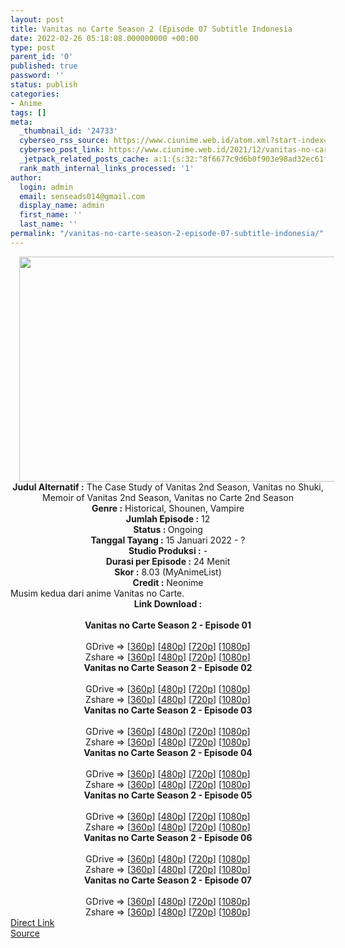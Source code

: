 ```yaml
---
layout: post
title: Vanitas no Carte Season 2 (Episode 07 Subtitle Indonesia
date: 2022-02-26 05:18:08.000000000 +00:00
type: post
parent_id: '0'
published: true
password: ''
status: publish
categories:
- Anime
tags: []
meta:
  _thumbnail_id: '24733'
  cyberseo_rss_source: https://www.ciunime.web.id/atom.xml?start-index=1
  cyberseo_post_link: https://www.ciunime.web.id/2021/12/vanitas-no-carte-season-2-subtitle.html
  _jetpack_related_posts_cache: a:1:{s:32:"8f6677c9d6b0f903e98ad32ec61f8deb";a:2:{s:7:"expires";i:1663494002;s:7:"payload";a:3:{i:0;a:1:{s:2:"id";i:24466;}i:1;a:1:{s:2:"id";i:24550;}i:2;a:1:{s:2:"id";i:23460;}}}}
  rank_math_internal_links_processed: '1'
author:
  login: admin
  email: senseads014@gmail.com
  display_name: admin
  first_name: ''
  last_name: ''
permalink: "/vanitas-no-carte-season-2-episode-07-subtitle-indonesia/"
---
```

<div class="separator" style="clear: both; text-align: center;"><a href="https://blogger.googleusercontent.com/img/a/AVvXsEg-UHqKsZWtFqdIVkEHkWsnFPPIXw_GxnUcZWewVEg3K3W13TLHtWaO-T_7UosrPGLl4HK-oQ-Kquv8KM9DAq5Eh8hlltYY-LEdWKfoWhjcFCdyEdOQLJim-rAWxwfx3InyYR0buqEJ2JxmIRTQ9SoxwiIUyReG0_R9-NBlnzW9CuTMUyxAV1imfM1x=s1280" style="margin-left: 1em; margin-right: 1em;"><img border="0" data-original-height="720" data-original-width="1280" height="360" src="{{ site.baseurl }}/assets/2022/02/AVvXsEg-UHqKsZWtFqdIVkEHkWsnFPPIXw_GxnUcZWewVEg3K3W13TLHtWaO-T_7UosrPGLl4HK-oQ-Kquv8KM9DAq5Eh8hlltYY-LEdWKfoWhjcFCdyEdOQLJim-rAWxwfx3InyYR0buqEJ2JxmIRTQ9SoxwiIUyReG0_R9-NBlnzW9CuTMUyxAV1imfM1x=w640-h360" width="640" /></a></div>
<div class="separator" style="clear: both; text-align: center;"></div>
<div style="text-align: center;"><b>Judul</b><b><b> Alternatif</b> :</b> The Case Study of Vanitas 2nd Season, Vanitas no Shuki, Memoir of Vanitas 2nd Season, Vanitas no Carte 2nd Season</div>
<div style="text-align: center;"><b><b>Genre :</b></b> Historical, Shounen, Vampire</div>
<div style="text-align: center;"><b>Jumlah Episode :</b> 12<br /><b>Status :&nbsp;</b>Ongoing<br /><b>Tanggal Tayang :</b> 15 Januari 2022 - ?<br /><b>Studio Produksi :</b>&nbsp;-<br /><b>Durasi per Episode :</b> 24 Menit</div>
<div style="text-align: center;"><b>Skor :</b> 8.03 (MyAnimeList)</div>
<div style="text-align: center;"><b>Credit :</b>&nbsp;Neonime</div>
<div style="text-align: center;"></div>
<div style="text-align: justify;">Musim kedua dari anime&nbsp;Vanitas no Carte.</div>
<div style="text-align: justify;"></div>
<div style="text-align: justify;"></div>
<div style="text-align: center;">
<div style="text-align: center;">
<div style="text-align: left;">
<div style="text-align: center;"><b>Link Download :</b></div>
<div style="text-align: center;"><b><br /></b></div>
<div style="text-align: center;"><span style="text-align: left;"><b>Vanitas no Carte Season 2&nbsp;</b></span><b>- Episode 01</b></div>
<div style="text-align: center;"><b><br /></b></div>
<div style="text-align: center;">GDrive =&gt; [<a href="https://acefile.co/f/65299412/vnc-13-360p-samehadaku-care-mp4" target="_blank" rel="noopener">360p</a>] [<a href="https://acefile.co/f/65305664/neonime_vnc-13-480p-zip" target="_blank" rel="noopener">480p</a>] [<a href="https://acefile.co/f/65305670/neonime_vnc-13-720p-zip" target="_blank" rel="noopener">720p</a>] [<a href="https://acefile.co/f/65305677/neonime_vnc-13-1080p-zip" target="_blank" rel="noopener">1080p</a>]</div>
<div style="text-align: center;">Zshare =&gt; [<a href="https://www105.zippyshare.com/v/GUrIzE04/file.html" target="_blank" rel="noopener">360p</a>] [<a href="https://www12.zippyshare.com/v/Xwr3cWsp/file.html" target="_blank" rel="noopener">480p</a>] [<a href="https://www41.zippyshare.com/v/Ny6DewoE/file.html" target="_blank" rel="noopener">720p</a>] [<a href="https://www47.zippyshare.com/v/yqjL4GiU/file.html" target="_blank" rel="noopener">1080p</a>]</div>
<div style="text-align: center;"></div>
<div style="text-align: center;">
<div><span style="text-align: left;"><b>Vanitas no Carte Season 2&nbsp;</b></span><b>- Episode 02</b></div>
<div><b><br /></b></div>
<div>GDrive =&gt; [<a href="https://acefile.co/f/65918600/vnc-14-360p-samehadaku-care-mp4" target="_blank" rel="noopener">360p</a>] [<a href="https://acefile.co/f/65930326/neonime_vnc-14-480p-zip" target="_blank" rel="noopener">480p</a>] [<a href="https://acefile.co/f/65930329/neonime_vnc-14-720p-zip" target="_blank" rel="noopener">720p</a>] [<a href="https://acefile.co/f/65930335/neonime_vnc-14-1080p-zip" target="_blank" rel="noopener">1080p</a>]</div>
<div>Zshare =&gt; [<a href="https://www111.zippyshare.com/v/24v8LEdy/file.html" target="_blank" rel="noopener">360p</a>] [<a href="https://www45.zippyshare.com/v/Fpdg0qXZ/file.html" target="_blank" rel="noopener">480p</a>] [<a href="https://www35.zippyshare.com/v/raipg5Pg/file.html" target="_blank" rel="noopener">720p</a>] [<a href="https://www108.zippyshare.com/v/akQawY0P/file.html" target="_blank" rel="noopener">1080p</a>]</div>
<div></div>
<div>
<div><span style="text-align: left;"><b>Vanitas no Carte Season 2&nbsp;</b></span><b>- Episode 03</b></div>
<div><b><br /></b></div>
<div>GDrive =&gt; [<a href="https://acefile.co/f/66514880/oploverz-fan-vncsp2-03-mp4-360p-mp4" target="_blank" rel="noopener">360p</a>] [<a href="https://acefile.co/f/66519715/neonime_vncsp2-03-480p-zip" target="_blank" rel="noopener">480p</a>] [<a href="https://acefile.co/f/66519887/neonime_vncsp2-03-720p-zip" target="_blank" rel="noopener">720p</a>] [<a href="https://acefile.co/f/66519652/neonime_vncsp2-03-1080p-zip" target="_blank" rel="noopener">1080p</a>]</div>
<div>Zshare =&gt; [<a href="https://www68.zippyshare.com/v/bPAZLzGx/file.html" target="_blank" rel="noopener">360p</a>] [<a href="https://www42.zippyshare.com/v/Pw1hMNaW/file.html" target="_blank" rel="noopener">480p</a>] [<a href="https://www59.zippyshare.com/v/hgprBSqK/file.html" target="_blank" rel="noopener">720p</a>] [<a href="https://www94.zippyshare.com/v/RM3U0whv/file.html" target="_blank" rel="noopener">1080p</a>]</div>
</div>
<div></div>
<div>
<div><span style="text-align: left;"><b>Vanitas no Carte Season 2&nbsp;</b></span><b>- Episode 04</b></div>
<div><b><br /></b></div>
<div>GDrive =&gt; [<a href="https://acefile.co/f/67121602/oploverz-fan-vncsp2-04-mp4-360p-mp4" target="_blank" rel="noopener">360p</a>] [<a href="https://acefile.co/f/67135375/neonime_vncsp2_04-480p-zip" target="_blank" rel="noopener">480p</a>] [<a href="https://acefile.co/f/67135379/neonime_vncsp2_04-720p-zip" target="_blank" rel="noopener">720p</a>] [<a href="https://acefile.co/f/67135382/neonime_vncsp2_04-1080p-zip" target="_blank" rel="noopener">1080p</a>]</div>
<div>Zshare =&gt; [<a href="https://www61.zippyshare.com/v/RckrZ6Vq/file.html" target="_blank" rel="noopener">360p</a>] [<a href="https://www24.zippyshare.com/v/sfLjct24/file.html" target="_blank" rel="noopener">480p</a>] [<a href="https://www103.zippyshare.com/v/UrOKqUe4/file.html" target="_blank" rel="noopener">720p</a>] [<a href="https://www70.zippyshare.com/v/Gb9Dadvt/file.html" target="_blank" rel="noopener">1080p</a>]</div>
</div>
<div></div>
<div>
<div><span style="text-align: left;"><b>Vanitas no Carte Season 2&nbsp;</b></span><b>- Episode 05</b></div>
<div><b><br /></b></div>
<div>GDrive =&gt; [<a href="https://acefile.co/f/67720085/vnc-17-360p-samehadaku-care-mp4" target="_blank" rel="noopener">360p</a>] [<a href="https://acefile.co/f/67720962/neonime_vnc-17-480p-zip" target="_blank" rel="noopener">480p</a>] [<a href="https://acefile.co/f/67720964/neonime_vnc-17-720p-zip" target="_blank" rel="noopener">720p</a>] [<a href="https://acefile.co/f/67721135/neonime_vnc-17-1080p-zip" target="_blank" rel="noopener">1080p</a>]</div>
<div>Zshare =&gt; [<a href="https://www68.zippyshare.com/v/eCd8bhQ6/file.html" target="_blank" rel="noopener">360p</a>] [<a href="https://www46.zippyshare.com/v/Nedglcls/file.html" target="_blank" rel="noopener">480p</a>] [<a href="https://www46.zippyshare.com/v/OfVeMt95/file.html" target="_blank" rel="noopener">720p</a>] [<a href="https://www83.zippyshare.com/v/9108256g/file.html" target="_blank" rel="noopener">1080p</a>]</div>
</div>
<div></div>
<div>
<div><span style="text-align: left;"><b>Vanitas no Carte Season 2&nbsp;</b></span><b>- Episode 06</b></div>
<div><b><br /></b></div>
<div>GDrive =&gt; [<a href="https://acefile.co/f/68343975/vnc-18-360p-samehadaku-care-mp4" target="_blank" rel="noopener">360p</a>] [<a href="https://acefile.co/f/68343980/vnc-18-480p-samehadaku-care-mp4" target="_blank" rel="noopener">480p</a>] [<a href="https://acefile.co/f/68344207/vnc-18-mp4hd-samehadaku-care-mp4" target="_blank" rel="noopener">720p</a>] [<a href="https://acefile.co/f/68344590/vnc-18-fullhd-samehadaku-care-mp4" target="_blank" rel="noopener">1080p</a>]</div>
<div>Zshare =&gt; [<a href="https://www61.zippyshare.com/v/VFF0da8o/file.html" target="_blank" rel="noopener">360p</a>] [<a href="https://www61.zippyshare.com/v/vozAI6xA/file.html" target="_blank" rel="noopener">480p</a>] [<a href="https://www61.zippyshare.com/v/Ved7w1rR/file.html" target="_blank" rel="noopener">720p</a>] [<a href="https://www97.zippyshare.com/v/tMcnEshL/file.html" target="_blank" rel="noopener">1080p</a>]</div>
</div>
<div></div>
<div>
<div><span style="text-align: left;"><b>Vanitas no Carte Season 2&nbsp;</b></span><b>- Episode 07</b></div>
<div><b><br /></b></div>
<div>GDrive =&gt; [<a href="https://acefile.co/f/68898505/vnc-19-360p-samehadaku-care-mp4" target="_blank" rel="noopener">360p</a>] [<a href="https://acefile.co/f/68898508/vnc-19-480p-samehadaku-care-mp4" target="_blank" rel="noopener">480p</a>] [<a href="https://acefile.co/f/68898773/vnc-19-mp4hd-samehadaku-care-mp4" target="_blank" rel="noopener">720p</a>] [<a href="https://acefile.co/f/68899302/vnc-19-fullhd-samehadaku-care-mp4" target="_blank" rel="noopener">1080p</a>]</div>
<div>Zshare =&gt; [<a href="https://www101.zippyshare.com/v/zKGuMLoZ/file.html" target="_blank" rel="noopener">360p</a>] [<a href="https://www101.zippyshare.com/v/oTm7QvV9/file.html" target="_blank" rel="noopener">480p</a>] [<a href="https://www101.zippyshare.com/v/pTAi4wJI/file.html" target="_blank" rel="noopener">720p</a>] [<a href="https://www107.zippyshare.com/v/KM3V4ndG/file.html" target="_blank" rel="noopener">1080p</a>]</div>
</div>
</div>
</div>
</div>
</div>
<link rel="stylesheet" href="https://cdnjs.cloudflare.com/ajax/libs/font-awesome/4.7.0/css/font-awesome.min.css" />
<div class="divbtn"> <a href="https://handymansurrender.com/fihup8buzv?key=94550f7ce39444073321dde3b8782f97" class="btn"><i class="fa fa-download"></i> Direct Link</a> <br /><a href="https://www.ciunime.web.id/2021/12/vanitas-no-carte-season-2-subtitle.html">Source</a> </div>
